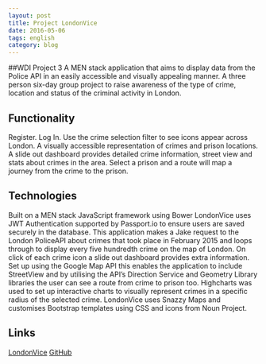 ```yaml
---
layout: post
title: Project LondonVice
date: 2016-05-06
tags: english
category: blog
---
```

##WDI Project 3
A MEN stack application that aims to display data from the Police API in an easily accessible and visually appealing manner.
A three person six-day group project to raise awareness of the type of crime, location and status of the criminal activity in London.

Functionality
-----------
 Register. Log In. Use the crime selection filter to see icons appear across London. A visually accessible representation of crimes and prison locations. A slide out dashboard provides detailed crime information, street view and stats about crimes in the area. Select a prison and a route will map a journey from the crime to the prison.

Technologies
 -----------
 Built on a MEN stack JavaScript framework using Bower LondonVice uses JWT Authentication supported by Passport.io to ensure users are saved securely in the database. This application makes a Jake request to the London PoliceAPI about crimes that took place in February 2015 and loops through to display every five hundredth crime on the map of London. On click of each crime icon a slide out dashboard provides extra information. Set up using the Google Map API this enables the application to include StreetView and by utilising the API’s Direction Service and Geometry Library libraries the user can see a route from crime to prison too. Highcharts was used to set up interactive charts to visually represent crimes in a specific radius of the selected crime. LondonVice uses Snazzy Maps and customises Bootstrap templates using CSS and icons from Noun Project.

Links
  -----------
 [LondonVice](https://london-vice.herokuapp.com/)
 [GitHub](https://github.com/RosannaRossington/wdi-project-3)
